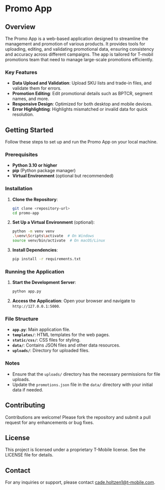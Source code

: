 # Promo App

## Overview
The Promo App is a web-based application designed to streamline the management and promotion of various products. It provides tools for uploading, editing, and validating promotional data, ensuring consistency and accuracy across different campaigns. The app is tailored for T-mobil promotions team that need to manage large-scale promotions efficiently.

### Key Features
- **Data Upload and Validation**: Upload SKU lists and trade-in files, and validate them for errors.
- **Promotion Editing**: Edit promotional details such as BPTCR, segment names, and more.
- **Responsive Design**: Optimized for both desktop and mobile devices.
- **Error Highlighting**: Highlights mismatched or invalid data for quick resolution.

## Getting Started
Follow these steps to set up and run the Promo App on your local machine.

### Prerequisites
- **Python 3.10 or higher**
- **pip** (Python package manager)
- **Virtual Environment** (optional but recommended)

### Installation
1. **Clone the Repository**:
   ```bash
   git clone <repository-url>
   cd promo-app
   ```

2. **Set Up a Virtual Environment** (optional):
   ```bash
   python -m venv venv
   .\venv\Scripts\activate  # On Windows
   source venv/bin/activate  # On macOS/Linux
   ```

3. **Install Dependencies**:
   ```bash
   pip install -r requirements.txt
   ```

### Running the Application
1. **Start the Development Server**:
   ```bash
   python app.py
   ```

2. **Access the Application**:
   Open your browser and navigate to `http://127.0.0.1:5000`.

### File Structure
- **`app.py`**: Main application file.
- **`templates/`**: HTML templates for the web pages.
- **`static/css/`**: CSS files for styling.
- **`data/`**: Contains JSON files and other data resources.
- **`uploads/`**: Directory for uploaded files.

### Notes
- Ensure that the `uploads/` directory has the necessary permissions for file uploads.
- Update the `promotions.json` file in the `data/` directory with your initial data if needed.

## Contributing
Contributions are welcome! Please fork the repository and submit a pull request for any enhancements or bug fixes.

## License
This project is licensed under a proprietary T-Mobile license. See the LICENSE file for details.

## Contact
For any inquiries or support, please contact cade.holtzen1@t-mobile.com.
